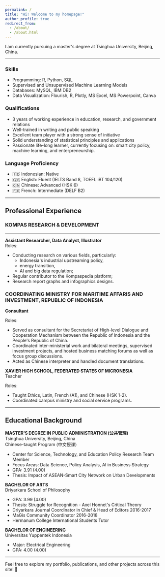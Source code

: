 ```yaml
---
permalink: /
title: "Hi! Welcome to my homepage!"
author_profile: true
redirect_from: 
  - /about/
  - /about.html
---
```


I am currently pursuing a master's degree at Tsinghua University, Beijing, China.

---
### Skills
- Programming: R, Python, SQL
- Supervised and Unsupervised Machine Learning Models
- Databases: MySQL, IBM DB2
- Data Visualization: Flourish, R, Plotly, MS Excel, MS Powerpoint, Canva 

### Qualifications
- 3 years of working experience in education, research, and government relations  
- Well-trained in writing and public speaking 
- Excellent team player with a strong sense of initiative   
- Solid understanding of statistical principles and applications
- Passionate life-long learner, currently focusing on: smart city policy, machine learning, and enterpreneurship. 

### Language Proficiency
- 🇮🇩 Indonesian: Native  
- 🇬🇧 English: Fluent (IELTS Band 8, TOEFL iBT 104/120)  
- 🇨🇳 Chinese: Advanced (HSK 6)  
- 🇫🇷 French: Intermediate (DELF B2)  

---

## Professional Experience

### KOMPAS RESEARCH & DEVELOPMENT 
---
**Assistant Researcher, Data Analyst, Illustrator**<br/>
Roles:
- Conducting research on various fields, particularly:  
  - Indonesia's industrial upstreaming policy, <br/>
  - energy transition, <br/>
  - AI and big data regulation; <br/>
- Regular contributor to the Kompaspedia platform;  
- Research report graphs and infographics designs.

### COORDINATING MINISTRY FOR MARITIME AFFARIS AND INVESTMENT, REPUBLIC OF INDONESIA 
**Consultant**<br/>

Roles:
- Served as consultant for the Secretariat of High-level Dialogue and Cooperation Mechanism between the Republic of Indonesia and the People's Republic of China.  
- Coordinated inter-ministerial work and bilateral meetings, supervised investment projects, and hosted business matching forums as well as focus group discussions.  
- Acted as Chinese interpreter and handled document translations.

**XAVIER HIGH SCHOOL, FEDERATED STATES OF MICRONESIA**<br/>
Teacher <br/>

Roles:
- Taught Ethics, Latin, French (A1), and Chinese (HSK 1-2).  
- Coordinated campus ministry and social service programs.

---

Educational Background
---

**MASTER'S DEGREE IN PUBLIC ADMINISTRATION (公共管理)**<br/>
Tsinghua University, Beijing, China <br/>
Chinese-taught Program (中文授课) <br/>

- Center for Science, Technology, and Education Policy Research Team Member
- Focus Areas: Data Science, Policy Analysis, AI in Business Strategy
- GPA: 3.91 (4.00)
- Thesis: Impact of ASEAN-Smart City Network on Urban Developments

**BACHELOR OF ARTS**<br/>
Driyarkara School of Philosophy <br/>

- GPA: 3.99 (4.00)
- Thesis: Struggle for Recognition - Axel Honnet's Critical Theory
- Driyarkara Journal Coordinator in Chief & Head of Editors 2016-2017
- MaGis Community Coordinator 2016-2018 
- Hermanum College International Students Tutor

**BACHELOR OF ENGINEERING** <br/> 
Universitas Yuppentek Indonesia <br/>

- Major: Electrical Engineering
- GPA: 4.00 (4.00)

---

Feel free to explore my portfolio, publications, and other projects across this site! 🌟

